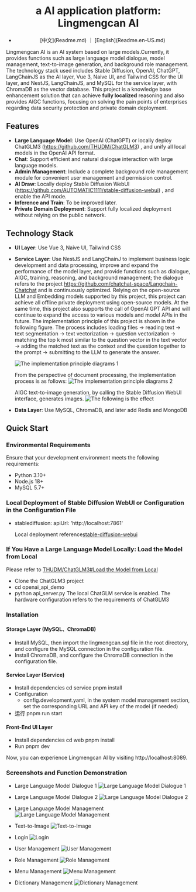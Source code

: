 # <center>a AI application platform: Lingmengcan AI</center>

- <center>[中文](Readme.md) ｜ [English](Readme.en-US.md)</center>

Lingmengcan AI is an AI system based on large models.Currently, it provides functions such as large language model dialogue, model management, text-to-image generation, and background role management. The technology stack used includes Stable Diffusion, OpenAI, ChatGPT, LangChainJS as the AI layer, Vue 3, Naive UI, and Tailwind CSS for the UI layer, and NestJS, LangChainJS, and MySQL for the service layer, with ChromaDB as the vector database. This project is a knowledge base enhancement solution that can achieve **fully localized** reasoning and also provides AIGC functions, focusing on solving the pain points of enterprises regarding data security protection and private domain deployment.

## Features

- **Large Language Model**: Use OpenAI (ChatGPT) or locally deploy ChatGLM3 (https://github.com/THUDM/ChatGLM3) , and unify all local models in the OpenAI API format.
- **Chat**: Support efficient and natural dialogue interaction with large language models.
- **Admin Management**: Include a complete background role management module for convenient user management and permission control.
- **AI Draw**: Locally deploy Stable Diffusion WebUI (https://github.com/AUTOMATIC1111/stable-diffusion-webui) , and enable the API mode.
- **Inference and Train**: To be improved later.
- **Private Domain Deployment**: Support fully localized deployment without relying on the public network.

## Technology Stack

- **UI Layer**: Use Vue 3, Naive UI, Tailwind CSS
- **Service Layer**: Use NestJS and LangChainJ to implement business logic development and data processing, improve and expand the performance of the model layer, and provide functions such as dialogue, AIGC, training, reasoning, and background management; the dialogue refers to the project https://github.com/chatchat-space/Langchain-Chatchat and is continuously optimized.
  Relying on the open-source LLM and Embedding models supported by this project, this project can achieve all offline private deployment using open-source models. At the same time, this project also supports the call of OpenAI GPT API and will continue to expand the access to various models and model APIs in the future.
  The implementation principle of this project is shown in the following figure. The process includes loading files -> reading text -> text segmentation -> text vectorization -> question vectorization -> matching the top k most similar to the question vector in the text vector -> adding the matched text as the context and the question together to the prompt -> submitting to the LLM to generate the answer.

  ![The implementation principle diagrams 1](images/langchain+chatglm.png)

  From the perspective of document processing, the implementation process is as follows:
  ![The implementation principle diagrams 2](images/langchain+chatglm2.png)

  AIGC text-to-image generation, by calling the Stable Diffusion WebUI interface, generates images.
  ![The following is the effect](images/txt2img.png)

- **Data Layer**: Use MySQL, ChromaDB, and later add Redis and MongoDB

## Quick Start

### Environmental Requirements

Ensure that your development environment meets the following requirements:

- Python 3.10+
- Node.js 18+
- MySQL 5.7+

### Local Deployment of Stable Diffusion WebUI or Configuration in the Configuration File

- stablediffusion:
  apiUrl: 'http://localhost:7861'

  Local deployment reference[stable-diffusion-webui](https://github.com/AUTOMATIC1111/stable-diffusion-webui)

### If You Have a Large Language Model Locally: Load the Model from Local

Please refer to [THUDM/ChatGLM3#Load the Model from Local](https://github.com/THUDM/ChatGLM3#从本地加载模型)

- Clone the ChatGLM3 project
- cd openai_api_demo
- python api_server.py
  The local ChatGLM service is enabled. The hardware configuration refers to the requirements of ChatGLM3

### Installation

#### Storage Layer (MySQL、ChromaDB)

- Install MySQL, then import the lingmengcan.sql file in the root directory, and configure the MySQL connection in the configuration file.
- Install ChromaDB, and configure the ChromaDB connection in the configuration file.

#### Service Layer (Service)

- Install dependencies
  cd service
  pnpm install
- Configuration
  - config.development.yaml, in the system model management section, set the corresponding URL and API key of the model (if needed)
- 运行
  pnpm run start

#### Front-End UI Layer

- Install dependencies
  cd web
  pnpm install
- Run
  pnpm dev

Now, you can experience Lingmengcan AI by visiting http://localhost:8089.

### Screenshots and Function Demonstration

- Large Language Model Dialogue 1
  ![Large Language Model Dialogue 1](images/chat1.png)

- Large Language Model Dialogue 2
  ![Large Language Model Dialogue 2](images/chat2.png)

- Large Language Model Management
  ![Large Language Model Management](images/llm-model1.png)

- Text-to-Image
  ![Text-to-Image](images/txt2img.png)

- Login
  ![Login](images/login.png)

- User Management
  ![User Management](images/user.png)

- Role Management
  ![Role Management](images/role.png)

- Menu Management
  ![Menu Management](images/menu.png)

- Dictionary Management
  ![Dictionary Management](images/dict.png)
